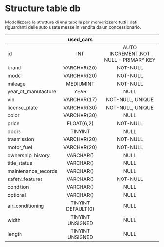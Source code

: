 # Structure table db

Modellizzare la struttura di una tabella per memorizzare tutti i dati riguardanti delle auto usate messe in vendita da un concessionario.

|                     |     used_cars      |                                       |
| :------------------ | :----------------: | :-----------------------------------: |
| id                  |        INT         | AUTO INCREMENT,NOT NULL - PRIMARY KEY |
| brand               |    VARCHAR(20)     |               NOT-NULL                |
| model               |    VARCHAR(20)     |               NOT-NULL                |
| mileage             |     MEDIUMINT      |               NOT-NULL                |
| year_of_manufacture |        YEAR        |                 NULL                  |
| vin                 |    VARCHAR(17)     |           NOT-NULL, UNIQUE            |
| license_plate       |    VARCHAR(30)     |           NOT-NULL, UNIQUE            |
| color               |    VARCHAR(30)     |                 NULL                  |
| price               |     FLOAT(6,2)     |               NOT-NULL                |
| doors               |      TINYINT       |                 NULL                  |
| trasmission         |    VARCHAR(20)     |               NOT-NULL                |
| motor_fuel          |    VARCHAR(20)     |               NOT-NULL                |
| ownership_history   |     VARCHAR()      |                 NULL                  |
| title_status        |     VARCHAR()      |                 NULL                  |
| maintenance_records |     VARCHAR()      |                 NULL                  |
| safety_features     |     VARCHAR()      |               NOT-NULL                |
| condition           |     VARCHAR()      |                 NULL                  |
| optional            |     VARCHAR()      |                 NULL                  |
| air_conditioning    | TINYINT DEFAULT(0) |                 NULL                  |
| width               |  TINYINT UNSIGNED  |                 NULL                  |
| length              |  TINYINT UNSIGNED  |                 NULL                  |
